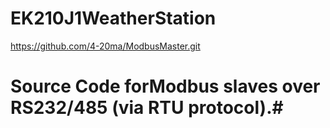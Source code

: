 # EK210J1WeatherStation
https://github.com/4-20ma/ModbusMaster.git
#  Source Code forModbus slaves over RS232/485 (via RTU protocol).#
